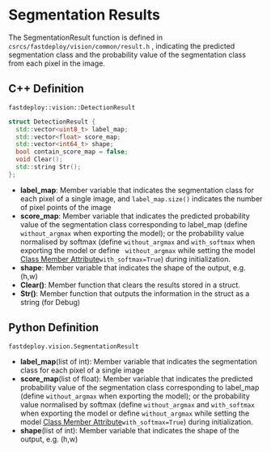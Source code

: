 # Segmentation Results

The SegmentationResult function is defined in `csrcs/fastdeploy/vision/common/result.h` , indicating the predicted segmentation class and the probability value of the segmentation class from each pixel in the image.

## C++  Definition

`fastdeploy::vision::DetectionResult`

```c++
struct DetectionResult {
  std::vector<uint8_t> label_map;
  std::vector<float> score_map;
  std::vector<int64_t> shape;
  bool contain_score_map = false;
  void Clear();
  std::string Str();
};
```

- **label_map**: Member variable that indicates the segmentation class for each pixel of a single image, and `label_map.size()` indicates the number of pixel points of the image
- **score_map**: Member variable that indicates the predicted probability value of the segmentation class corresponding to label_map (define `without_argmax` when exporting the model); or the probability value normalised by softmax (define `without_argmax` and `with_softmax` when exporting the model or define ` without_argmax` while setting the model [Class Member Attribute](../../../examples/vision/segmentation/paddleseg/cpp/)`with_softmax=True`) during initialization.
- **shape**: Member variable that indicates the shape of the output, e.g. (h,w)
- **Clear()**: Member function that clears the results stored in a struct.
- **Str()**: Member function that outputs the information in the struct as a string (for Debug)

## Python Definition

`fastdeploy.vision.SegmentationResult`

- **label_map**(list of int): Member variable that indicates the segmentation class for each pixel of a single image
- **score_map**(list of float): Member variable that indicates the predicted probability value of the segmentation class corresponding to label_map (define `without_argmax` when exporting the model); or the probability value normalised by softmax (define `without_argmax` and `with_softmax` when exporting the model or define `without_argmax` while setting the model [Class Member Attribute](../../../examples/vision/segmentation/paddleseg/cpp/)`with_softmax=True`) during initialization.
- **shape**(list of int): Member variable that indicates the shape of the output, e.g. (h,w)
